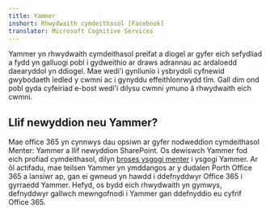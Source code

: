 ```yaml
---
title: Yammer
inshort: Rhwydwaith cymdeithasol [Facebook]
translator: Microsoft Cognitive Services
---
```


Yammer yn rhwydwaith cymdeithasol preifat a diogel ar gyfer eich sefydliad a fydd yn galluogi pobl i gydweithio ar draws adrannau ac ardaloedd daearyddol yn ddiogel. Mae wedi'i gynllunio i ysbrydoli cyfnewid gwybodaeth ledled y cwmni ac i gynyddu effeithlonrwydd tîm. Gall dim ond pobl gyda cyfeiriad e-bost wedi'i dilysu cwmni ymuno â rhwydwaith eich cwmni.

## Llif newyddion neu Yammer?
Mae office 365 yn cynnwys dau opsiwn ar gyfer nodweddion cymdeithasol Menter: Yammer a llif newyddion SharePoint. Os dewiswch Yammer fod eich profiad cymdeithasol, dilyn [broses ysgogi menter](https://support.office.com/en-us/article/Enterprise-Activation-process-4f924c74-87d2-49d0-a4f6-cba3ce2b0e7c) i ysgogi Yammer. Ar ôl actifadu, mae teilsen Yammer yn ymddangos ar y dudalen Porth Office 365 a lansiwr ap, gan ei gwneud yn hawdd i ddefnyddwyr Office 365 i gyrraedd Yammer. Hefyd, os bydd eich rhwydwaith yn gymwys, defnyddwyr gallwch mewngofnodi i Yammer gan ddefnyddio eu cyfrif Office 365.




